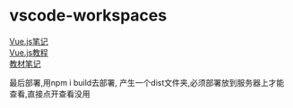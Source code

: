 # vscode-workspaces
[Vue.js笔记](https://www.yuque.com/cessstudy/kak11d/hfeef2) <br>
[Vue.js教程](https://cn.vuejs.org/v2/guide/)
<br>
[教材笔记](https://github.com/Panyue-genkiyo)

最后部署,用npm i build去部署, 产生一个dist文件夹,必须部署放到服务器上才能查看,直接点开查看没用